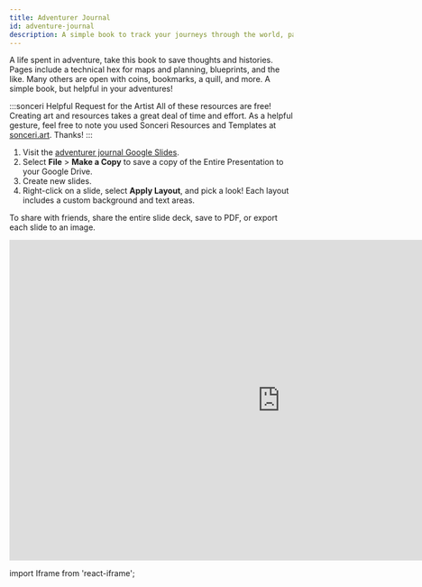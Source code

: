 ```yaml
---
title: Adventurer Journal
id: adventure-journal
description: A simple book to track your journeys through the world, pages include coins and fine additions. Google Slides journal series.
---
```


A life spent in adventure, take this book to save thoughts and histories. Pages include a technical hex for maps and planning, blueprints, and the like. Many others are open with coins, bookmarks, a quill, and more. A simple book, but helpful in your adventures!

:::sonceri Helpful Request for the Artist
All of these resources are free! Creating art and resources takes a great deal of time and effort. As a helpful gesture, feel free to note you used Sonceri Resources and Templates at [sonceri.art](https://sonceri.art/). Thanks!
:::

1. Visit the [adventurer journal Google Slides](https://docs.google.com/presentation/d/1nTJV2sc2YLMonKEKn_Wa-PZW7XQeMSgvRe7rDQTcdhk).
2. Select **File** > **Make a Copy** to save a copy of the Entire Presentation to your Google Drive.
3. Create new slides.
4. Right-click on a slide, select **Apply Layout**, and pick a look! Each layout includes a custom background and text areas.

To share with friends, share the entire slide deck, save to PDF, or export each slide to an image.

<div className='responsive-google-slides'>

<iframe src="https://docs.google.com/presentation/d/e/2PACX-1vR5z4VTDP8a7iXt2i-07Zj2cxWYaFa6jVUylii4gQbFtQgqxoDNeqtdNDEXjHlxVvB9UPGLRnfIjYSS/embed?start=false&loop=false&delayms=3000" frameborder="0" width="960" height="569" allowFullScreen="true" mozallowFullScreen="true" webkitallowFullScreen="true"></iframe>

</div>


import Iframe from 'react-iframe';